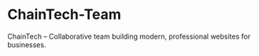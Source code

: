 # ChainTech-Team
ChainTech – Collaborative team building modern, professional websites for businesses.

